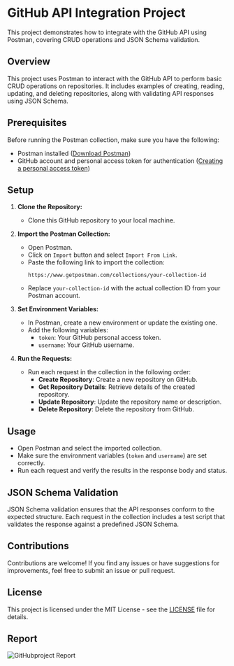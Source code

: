 # GitHub API Integration Project

This project demonstrates how to integrate with the GitHub API using Postman, covering CRUD operations and JSON Schema validation.

## Overview

This project uses Postman to interact with the GitHub API to perform basic CRUD operations on repositories. It includes examples of creating, reading, updating, and deleting repositories, along with validating API responses using JSON Schema.

## Prerequisites

Before running the Postman collection, make sure you have the following:

- Postman installed ([Download Postman](https://www.postman.com/downloads/))
- GitHub account and personal access token for authentication ([Creating a personal access token](https://docs.github.com/en/authentication/keeping-your-account-and-data-secure/creating-a-personal-access-token))

## Setup

1. **Clone the Repository:**
   - Clone this GitHub repository to your local machine.

2. **Import the Postman Collection:**
   - Open Postman.
   - Click on `Import` button and select `Import From Link`.
   - Paste the following link to import the collection:
     ```
     https://www.getpostman.com/collections/your-collection-id
     ```
   - Replace `your-collection-id` with the actual collection ID from your Postman account.

3. **Set Environment Variables:**
   - In Postman, create a new environment or update the existing one.
   - Add the following variables:
     - `token`: Your GitHub personal access token.
     - `username`: Your GitHub username.

4. **Run the Requests:**
   - Run each request in the collection in the following order:
     - **Create Repository**: Create a new repository on GitHub.
     - **Get Repository Details**: Retrieve details of the created repository.
     - **Update Repository**: Update the repository name or description.
     - **Delete Repository**: Delete the repository from GitHub.

## Usage

- Open Postman and select the imported collection.
- Make sure the environment variables (`token` and `username`) are set correctly.
- Run each request and verify the results in the response body and status.

## JSON Schema Validation

JSON Schema validation ensures that the API responses conform to the expected structure. Each request in the collection includes a test script that validates the response against a predefined JSON Schema.

## Contributions

Contributions are welcome! If you find any issues or have suggestions for improvements, feel free to submit an issue or pull request.

## License

This project is licensed under the MIT License - see the [LICENSE](LICENSE) file for details.

## Report
![GitHubproject Report](https://github.com/user-attachments/assets/4c57e550-0fc4-444d-b097-c9e341642a03)
